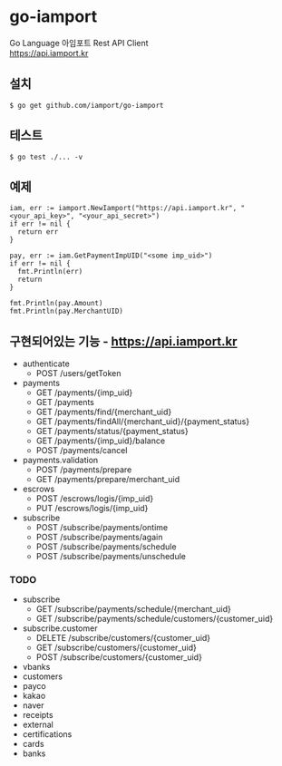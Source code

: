 # go-iamport

Go Language 아임포트 Rest API Client  
https://api.iamport.kr

## 설치

    $ go get github.com/iamport/go-iamport

## 테스트

    $ go test ./... -v

## 예제
    iam, err := iamport.NewIamport("https://api.iamport.kr", "<your_api_key>", "<your_api_secret>")
    if err != nil {
      return err
    }

    pay, err := iam.GetPaymentImpUID("<some imp_uid>")
    if err != nil {
      fmt.Println(err)
      return
    }

    fmt.Println(pay.Amount)
    fmt.Println(pay.MerchantUID)

## 구현되어있는 기능 - https://api.iamport.kr

- authenticate
  - POST /users/getToken
- payments  
  - GET /payments/{imp_uid}
  - GET /payments
  - GET /payments/find/{merchant_uid}
  - GET /payments/findAll/{merchant_uid}/{payment_status}
  - GET /payments/status/{payment_status}
  - GET /payments/{imp_uid}/balance
  - POST /payments/cancel
- payments.validation
  - POST /payments/prepare
  - GET /payments/prepare/merchant_uid
- escrows
  - POST /escrows/logis/{imp_uid}
  - PUT /escrows/logis/{imp_uid}
- subscribe
  - POST /subscribe/payments/ontime
  - POST /subscribe/payments/again
  - POST /subscribe/payments/schedule
  - POST /subscribe/payments/unschedule

### TODO

- subscribe
  - GET /subscribe/payments/schedule/{merchant_uid}
  - GET /subscribe/payments/schedule/customers/{customer_uid}
- subscribe.customer
  - DELETE /subscribe/customers/{customer_uid}
  - GET /subscribe/customers/{customer_uid}
  - POST /subscribe/customers/{customer_uid}
- vbanks
- customers
- payco
- kakao
- naver
- receipts
- external
- certifications
- cards
- banks